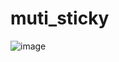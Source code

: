 # muti_sticky

![image](https://github.com/1325679717/muti_sticky/tree/main/gif/compressed-muti_sticky.gif)
